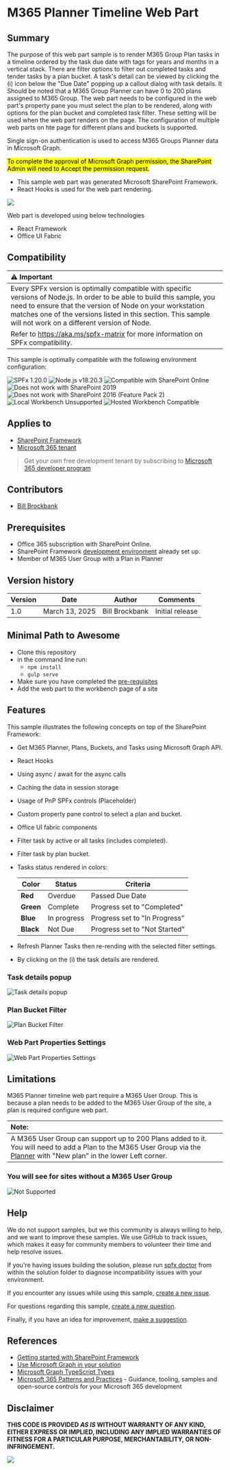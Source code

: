 # M365 Planner Timeline Web Part

## Summary

The purpose of this web part sample is to render M365 Group Plan tasks in a timeline ordered by the task due date with tags for years and months in a vertical stack. There are filter options to filter out completed tasks and tender tasks by a plan bucket. A task's detail can be viewed by clicking the (i) icon below the "Due Date" popping up a callout dialog with task details. It Should be noted that a M365 Group Planner can have 0 to 200 plans assigned to M365 Group. The web part needs to be configured in the web part's property pane you must select the plan to be rendered, along with options for the plan bucket and completed task filter. These setting will be used when the web part renders on the page. The configuration of multiple web parts on hte page for different plans and buckets is supported.

Single sign-on authentication is used to access M365 Groups Planner data in Microsoft Graph.

<mark>To complete the approval of Microsoft Graph permission, the SharePoint Admin will need to Accept the permission request.</mark>

- This sample web part was generated Microsoft SharePoint Framework.
- React Hooks is used for the web part rendering.

<img src="images/Planner-Timeline-Web-Part.gif" />

Web part is developed using below technologies

- React Framework
- Office UI Fabric

## Compatibility

|:warning: Important          |
|:---------------------------|
| Every SPFx version is optimally compatible with specific versions of Node.js. In order to be able to build this sample, you need to ensure that the version of Node on your workstation matches one of the versions listed in this section. This sample will not work on a different version of Node.|
|Refer to <https://aka.ms/spfx-matrix> for more information on SPFx compatibility.   |

This sample is optimally compatible with the following environment configuration:

![SPFx 1.20.0](https://img.shields.io/badge/SPFx-1.20.0-green.svg)
![Node.js v18.20.3](https://img.shields.io/badge/Node.js-v18.20.3-green.svg)
![Compatible with SharePoint Online](https://img.shields.io/badge/SharePoint%20Online-Compatible-green.svg)
![Does not work with SharePoint 2019](https://img.shields.io/badge/SharePoint%20Server%202019-Incompatible-red.svg "SharePoint Server 2019 requires SPFx 1.4.1 or lower")
![Does not work with SharePoint 2016 (Feature Pack 2)](https://img.shields.io/badge/SharePoint%20Server%202016%20(Feature%20Pack%202)-Incompatible-red.svg "SharePoint Server 2016 Feature Pack 2 requires SPFx 1.1")
![Local Workbench Unsupported](https://img.shields.io/badge/Local%20Workbench-Unsupported-red.svg "Local workbench is no longer available as of SPFx 1.13 and above")
![Hosted Workbench Compatible](https://img.shields.io/badge/Hosted%20Workbench-Compatible-green.svg)

## Applies to

- [SharePoint Framework](https://aka.ms/spfx)
- [Microsoft 365 tenant](https://docs.microsoft.com/en-us/sharepoint/dev/spfx/set-up-your-developer-tenant)

> Get your own free development tenant by subscribing to [Microsoft 365 developer program](http://aka.ms/o365devprogram)

## Contributors

- [Bill Brockbank](https://github.com/billbrockbank)

## Prerequisites

- Office 365 subscription with SharePoint Online.
- SharePoint Framework [development environment](https://learn.microsoft.com/sharepoint/dev/spfx/set-up-your-development-environment) already set up.
- Member of M365 User Group with a Plan in Planner

## Version history

Version|Date|Author|Comments
-------|----|----|--------
1.0|March 13, 2025|Bill Brockbank|Initial release

## Minimal Path to Awesome

- Clone this repository
- in the command line run:
  - `npm install`
  - `gulp serve`
- Make sure you have completed the [pre-requisites](#Pre-requisites)
- Add the web part to the workbench page of a site

## Features

This sample illustrates the following concepts on top of the SharePoint Framework:

- Get M365 Planner, Plans, Buckets, and Tasks using Microsoft Graph API.
- React Hooks
- Using async / await for the async calls
- Caching the data in session storage
- Usage of PnP SPFx controls (Placeholder)
- Custom property pane control to select a plan and bucket.
- Office UI fabric components
- Filter task by active or all tasks (includes completed).
- Filter task by plan bucket.
- Tasks status rendered in colors:

    Color | Status | Criteria
    ----------|------------|--------------------------------
    **Red** | Overdue | Passed Due Date
    **Green** | Complete | Progress set to "Completed"
    **Blue** | In progress| Progress set to "In Progress"
    **Black** | Not Due | Progress set to "Not Started"

- Refresh Planner Tasks then re-rending with the selected filter settings.
- By clicking on the (i) the task details are rendered.

### Task details popup

![Task details popup](images/Task-Callout.gif)

### Plan Bucket Filter

![Plan Bucket Filter](images/Plan-Bucket-Filter.gif)

### Web Part Properties Settings

![Web Part Properties Settings](images/WebPart-Properties-Settings.gif)

## Limitations

M365 Planner timeline web part require a M365 User Group. This is because a plan needs to be added to the M365 User Group of the site, a plan is required configure web part.

| Note: |
|:---|
|A M365 User Group can support up to 200 Plans added to it. You will need to add a Plan to the M365 User Group via the [Planner](https://planner.cloud.microsoft/webui) with "New plan" in the lower Left corner.|

### You will see for sites without a M365 User Group

![Not Supported](images/Not-Supported.gif)

## Help

We do not support samples, but we this community is always willing to help, and we want to improve these samples. We use GitHub to track issues, which makes it easy for  community members to volunteer their time and help resolve issues.

If you're having issues building the solution, please run [spfx doctor](https://pnp.github.io/cli-microsoft365/cmd/spfx/spfx-doctor/) from within the solution folder to diagnose incompatibility issues with your environment.

If you encounter any issues while using this sample, [create a new issue](https://github.com/pnp/sp-dev-fx-webparts/issues/new?assignees=&labels=Needs%3A+Triage+%3Amag%3A%2Ctype%3Abug-suspected%2Csample%3A%20react-m365-planner-timeline&template=bug-report.yml&sample=react-m365-planner-timeline&authors=@billbrockbank&title=react-m365-planner-timeline%20-%20).

For questions regarding this sample, [create a new question](https://github.com/pnp/sp-dev-fx-webparts/issues/new?assignees=&labels=Needs%3A+Triage+%3Amag%3A%2Ctype%3Aquestion%2Csample%3A%20react-m365-planner-timeline&template=question.yml&sample=react-m365-planner-timeline&authors=@billbrockbank&title=react-m365-planner-timeline%20-%20).

Finally, if you have an idea for improvement, [make a suggestion](https://github.com/pnp/sp-dev-fx-webparts/issues/new?assignees=&labels=Needs%3A+Triage+%3Amag%3A%2Ctype%3Aenhancement%2Csample%3A%20react-m365-planner-timeline&template=question.yml&sample=react-m365-planner-timeline&authors=@billbrockbank&title=react-m365-planner-timeline%20-%20).

## References

- [Getting started with SharePoint Framework](https://docs.microsoft.com/en-us/sharepoint/dev/spfx/set-up-your-developer-tenant)
- [Use Microsoft Graph in your solution](https://docs.microsoft.com/en-us/sharepoint/dev/spfx/web-parts/get-started/using-microsoft-graph-apis)
- [Microsoft Graph TypeScript Types](https://github.com/microsoftgraph/msgraph-typescript-typings/blob/main/README.md)
- [Microsoft 365 Patterns and Practices](https://aka.ms/m365pnp) - Guidance, tooling, samples and open-source controls for your Microsoft 365 development

## Disclaimer

**THIS CODE IS PROVIDED _AS IS_ WITHOUT WARRANTY OF ANY KIND, EITHER EXPRESS OR IMPLIED, INCLUDING ANY IMPLIED WARRANTIES OF FITNESS FOR A PARTICULAR PURPOSE, MERCHANTABILITY, OR NON-INFRINGEMENT.**

<img src="https://m365-visitor-stats.azurewebsites.net/sp-dev-fx-webparts/samples/react-M365-Planner-Timeline" />
